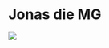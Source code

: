 Jonas die MG
============

![](https://66.media.tumblr.com/321811dbb878ab268da8d0239b56ff5e/tumblr_o0ek43fhCB1udh5n8o1_500.gif)
